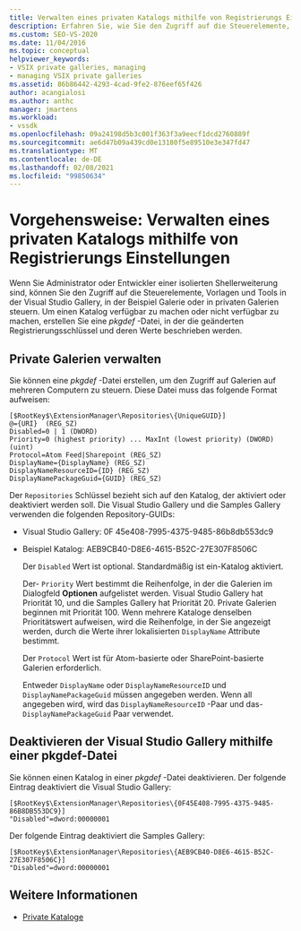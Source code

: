 ```yaml
---
title: Verwalten eines privaten Katalogs mithilfe von Registrierungs Einstellungen
description: Erfahren Sie, wie Sie den Zugriff auf die Steuerelemente, Vorlagen und Tools in der Visual Studio Gallery, in der Samples Gallery oder in privaten Galerien steuern können.
ms.custom: SEO-VS-2020
ms.date: 11/04/2016
ms.topic: conceptual
helpviewer_keywords:
- VSIX private galleries, managing
- managing VSIX private galleries
ms.assetid: 86b86442-4293-4cad-9fe2-876eef65f426
author: acangialosi
ms.author: anthc
manager: jmartens
ms.workload:
- vssdk
ms.openlocfilehash: 09a24198d5b3c001f363f3a9eecf1dcd2760889f
ms.sourcegitcommit: ae6d47b09a439cd0e13180f5e89510e3e347fd47
ms.translationtype: MT
ms.contentlocale: de-DE
ms.lasthandoff: 02/08/2021
ms.locfileid: "99850634"
---
```

# <a name="how-to-manage-a-private-gallery-by-using-registry-settings"></a>Vorgehensweise: Verwalten eines privaten Katalogs mithilfe von Registrierungs Einstellungen
Wenn Sie Administrator oder Entwickler einer isolierten Shellerweiterung sind, können Sie den Zugriff auf die Steuerelemente, Vorlagen und Tools in der Visual Studio Gallery, in der Beispiel Galerie oder in privaten Galerien steuern. Um einen Katalog verfügbar zu machen oder nicht verfügbar zu machen, erstellen Sie eine *pkgdef* -Datei, in der die geänderten Registrierungsschlüssel und deren Werte beschrieben werden.

## <a name="manage-private-galleries"></a>Private Galerien verwalten
 Sie können eine *pkgdef* -Datei erstellen, um den Zugriff auf Galerien auf mehreren Computern zu steuern. Diese Datei muss das folgende Format aufweisen:

```
[$RootKey$\ExtensionManager\Repositories\{UniqueGUID}]
@={URI}  (REG_SZ)
Disabled=0 | 1 (DWORD)
Priority=0 (highest priority) ... MaxInt (lowest priority) (DWORD) (uint)
Protocol=Atom Feed|Sharepoint (REG_SZ)
DisplayName={DisplayName} (REG_SZ)
DisplayNameResourceID={ID} (REG_SZ)
DisplayNamePackageGuid={GUID} (REG_SZ)

```

 Der `Repositories` Schlüssel bezieht sich auf den Katalog, der aktiviert oder deaktiviert werden soll. Die Visual Studio Gallery und die Samples Gallery verwenden die folgenden Repository-GUIDs:

- Visual Studio Gallery: 0F 45e408-7995-4375-9485-86b8db553dc9

- Beispiel Katalog: AEB9CB40-D8E6-4615-B52C-27E307F8506C

  Der `Disabled` Wert ist optional. Standardmäßig ist ein-Katalog aktiviert.

  Der- `Priority` Wert bestimmt die Reihenfolge, in der die Galerien im Dialogfeld **Optionen** aufgelistet werden. Visual Studio Gallery hat Priorität 10, und die Samples Gallery hat Priorität 20. Private Galerien beginnen mit Priorität 100. Wenn mehrere Kataloge denselben Prioritätswert aufweisen, wird die Reihenfolge, in der Sie angezeigt werden, durch die Werte ihrer lokalisierten `DisplayName` Attribute bestimmt.

  Der `Protocol` Wert ist für Atom-basierte oder SharePoint-basierte Galerien erforderlich.

  Entweder `DisplayName` oder `DisplayNameResourceID` und `DisplayNamePackageGuid` müssen angegeben werden. Wenn all angegeben wird, wird das `DisplayNameResourceID` -Paar und das- `DisplayNamePackageGuid` Paar verwendet.

## <a name="disable-the-visual-studio-gallery-using-a-pkgdef-file"></a>Deaktivieren der Visual Studio Gallery mithilfe einer pkgdef-Datei
 Sie können einen Katalog in einer *pkgdef* -Datei deaktivieren. Der folgende Eintrag deaktiviert die Visual Studio Gallery:

```
[$RootKey$\ExtensionManager\Repositories\{0F45E408-7995-4375-9485-86B8DB553DC9}]
"Disabled"=dword:00000001

```

 Der folgende Eintrag deaktiviert die Samples Gallery:

```
[$RootKey$\ExtensionManager\Repositories\{AEB9CB40-D8E6-4615-B52C-27E307F8506C}]
"Disabled"=dword:00000001

```

## <a name="see-also"></a>Weitere Informationen
- [Private Kataloge](../extensibility/private-galleries.md)
